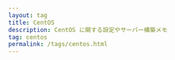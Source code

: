 ```yaml
---
layout: tag
title: CentOS
description: CentOS に関する設定やサーバー構築メモ
tag: centos
permalink: /tags/centos.html
---
```

